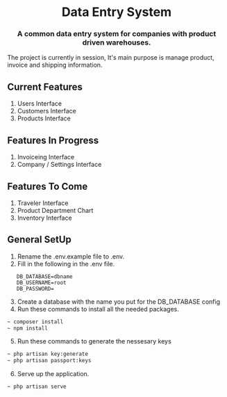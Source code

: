 <h1 align="center">Data Entry System</h1>
<h3 align="center">A common data entry system for companies with product driven warehouses.</h3>
<p>The project is currently in session, It's main purpose is manage product, invoice and shipping information.</p>

## Current Features
1. Users Interface
2. Customers Interface
3. Products Interface


## Features In Progress
1. Invoiceing Interface
2. Company / Settings Interface

## Features To Come
1. Traveler Interface
2. Product Department Chart
3. Inventory Interface

## General SetUp
1. Rename the .env.example file to .env.
2. Fill in the following in the .env file.
```
   DB_DATABASE=dbname
   DB_USERNAME=root
   DB_PASSWORD=
```
3. Create a database with the name you put for the DB_DATABASE config
4. Run these commands to install all the needed packages.
```bash
~ composer install
~ npm install
```
5. Run these commands to generate the nessesary keys
```bash
~ php artisan key:generate
~ php artisan passport:keys
```
6. Serve up the application.
```bash
~ php artisan serve
```
